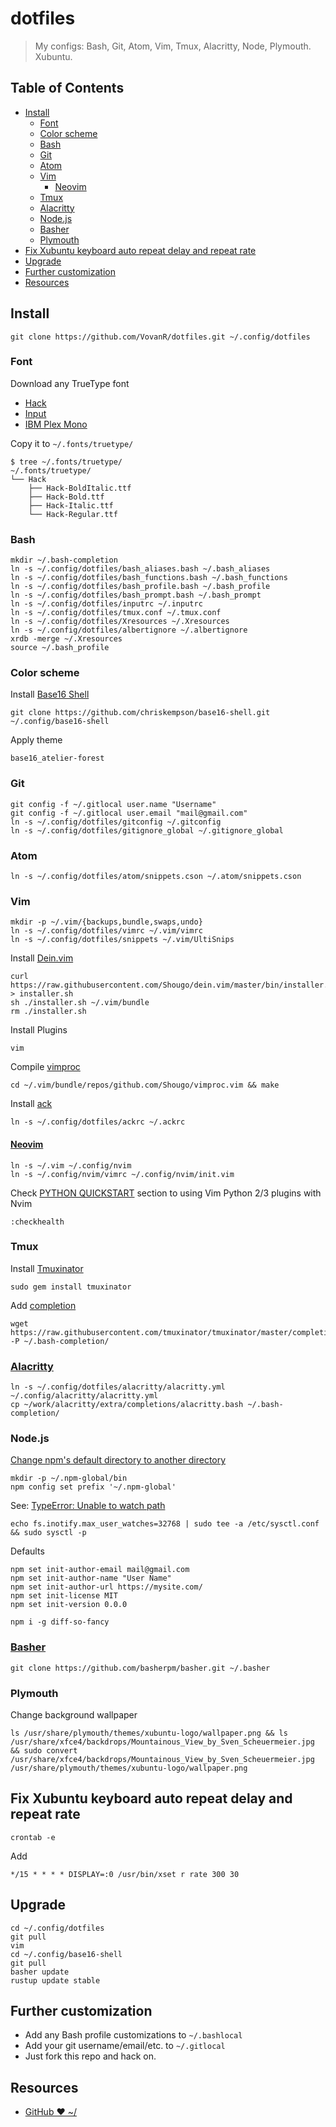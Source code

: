 # dotfiles

> My configs: Bash, Git, Atom, Vim, Tmux, Alacritty, Node, Plymouth. Xubuntu.

## Table of Contents

- [Install](#install)
  - [Font](#font)
  - [Color scheme](#color-scheme)
  - [Bash](#bash)
  - [Git](#git)
  - [Atom](#atom)
  - [Vim](#vim)
     - [Neovim](#neovim)
  - [Tmux](#tmux)
  - [Alacritty](#alacritty)
  - [Node.js](#nodejs)
  - [Basher](#basher)
  - [Plymouth](#plymouth)
- [Fix Xubuntu keyboard auto repeat delay and repeat rate](#fix-xubuntu-keyboard-auto-repeat-delay-and-repeat-rate)
- [Upgrade](#upgrade)
- [Further customization](#further-customization)
- [Resources](#resources)

## Install

```shell
git clone https://github.com/VovanR/dotfiles.git ~/.config/dotfiles
```

### Font

Download any TrueType font
- [Hack](https://github.com/chrissimpkins/Hack)
- [Input](http://input.fontbureau.com/)
- [IBM Plex Mono](https://github.com/IBM/plex/releases)

Copy it to `~/.fonts/truetype/`
```shell
$ tree ~/.fonts/truetype/
~/.fonts/truetype/
└── Hack
    ├── Hack-BoldItalic.ttf
    ├── Hack-Bold.ttf
    ├── Hack-Italic.ttf
    └── Hack-Regular.ttf
```

### Bash

```shell
mkdir ~/.bash-completion
ln -s ~/.config/dotfiles/bash_aliases.bash ~/.bash_aliases
ln -s ~/.config/dotfiles/bash_functions.bash ~/.bash_functions
ln -s ~/.config/dotfiles/bash_profile.bash ~/.bash_profile
ln -s ~/.config/dotfiles/bash_prompt.bash ~/.bash_prompt
ln -s ~/.config/dotfiles/inputrc ~/.inputrc
ln -s ~/.config/dotfiles/tmux.conf ~/.tmux.conf
ln -s ~/.config/dotfiles/Xresources ~/.Xresources
ln -s ~/.config/dotfiles/albertignore ~/.albertignore
xrdb -merge ~/.Xresources
source ~/.bash_profile
```

### Color scheme

Install [Base16 Shell](https://github.com/chriskempson/base16-shell#installation)
```shell
git clone https://github.com/chriskempson/base16-shell.git ~/.config/base16-shell
```

Apply theme
```shell
base16_atelier-forest
```

### Git

```shell
git config -f ~/.gitlocal user.name "Username"
git config -f ~/.gitlocal user.email "mail@gmail.com"
ln -s ~/.config/dotfiles/gitconfig ~/.gitconfig
ln -s ~/.config/dotfiles/gitignore_global ~/.gitignore_global
```

### Atom

```shell
ln -s ~/.config/dotfiles/atom/snippets.cson ~/.atom/snippets.cson
```

### Vim

```shell
mkdir -p ~/.vim/{backups,bundle,swaps,undo}
ln -s ~/.config/dotfiles/vimrc ~/.vim/vimrc
ln -s ~/.config/dotfiles/snippets ~/.vim/UltiSnips
```

Install [Dein.vim](https://github.com/Shougo/dein.vim)
```shell
curl https://raw.githubusercontent.com/Shougo/dein.vim/master/bin/installer.sh > installer.sh
sh ./installer.sh ~/.vim/bundle
rm ./installer.sh
```

Install Plugins
```shell
vim
```

Compile [vimproc](https://github.com/Shougo/vimproc.vim#building)
```shell
cd ~/.vim/bundle/repos/github.com/Shougo/vimproc.vim && make
```

Install [ack](http://beyondgrep.com/install/)
```shell
ln -s ~/.config/dotfiles/ackrc ~/.ackrc
```

#### [Neovim](https://github.com/neovim/neovim/wiki/Installing-Neovim)

```shell
ln -s ~/.vim ~/.config/nvim
ln -s ~/.config/nvim/vimrc ~/.config/nvim/init.vim
```
Check [PYTHON QUICKSTART](https://neovim.io/doc/user/provider.html#provider-python) section to using Vim Python 2/3 plugins with Nvim
```
:checkhealth
```

### Tmux

Install [Tmuxinator](https://github.com/tmuxinator/tmuxinator)
```shell
sudo gem install tmuxinator
```

Add [completion](https://github.com/tmuxinator/tmuxinator#completion)
```shell
wget https://raw.githubusercontent.com/tmuxinator/tmuxinator/master/completion/tmuxinator.bash -P ~/.bash-completion/
```

### [Alacritty](https://github.com/jwilm/alacritty)

```shell
ln -s ~/.config/dotfiles/alacritty/alacritty.yml ~/.config/alacritty/alacritty.yml
cp ~/work/alacritty/extra/completions/alacritty.bash ~/.bash-completion/
```

### Node.js

[Change npm's default directory to another directory](https://docs.npmjs.com/getting-started/fixing-npm-permissions)
```shell
mkdir -p ~/.npm-global/bin
npm config set prefix '~/.npm-global'
```

See: [TypeError: Unable to watch path](https://flight-manual.atom.io/hacking-atom/sections/hacking-on-atom-core/#typeerror-unable-to-watch-path)
```shell
echo fs.inotify.max_user_watches=32768 | sudo tee -a /etc/sysctl.conf && sudo sysctl -p
```

Defaults
```shell
npm set init-author-email mail@gmail.com
npm set init-author-name "User Name"
npm set init-author-url https://mysite.com/
npm set init-license MIT
npm set init-version 0.0.0
```

```shell
npm i -g diff-so-fancy
```

### [Basher](https://github.com/basherpm/basher)

```shell
git clone https://github.com/basherpm/basher.git ~/.basher
```

### Plymouth

Change background wallpaper
```shell
ls /usr/share/plymouth/themes/xubuntu-logo/wallpaper.png && ls /usr/share/xfce4/backdrops/Mountainous_View_by_Sven_Scheuermeier.jpg && sudo convert /usr/share/xfce4/backdrops/Mountainous_View_by_Sven_Scheuermeier.jpg /usr/share/plymouth/themes/xubuntu-logo/wallpaper.png
```

## Fix Xubuntu keyboard auto repeat delay and repeat rate

```shell
crontab -e
```
Add
```cron
*/15 * * * * DISPLAY=:0 /usr/bin/xset r rate 300 30
```

## Upgrade

```shell
cd ~/.config/dotfiles
git pull
vim
cd ~/.config/base16-shell
git pull
basher update
rustup update stable
```

## Further customization

- Add any Bash profile customizations to `~/.bashlocal`
- Add your git username/email/etc. to `~/.gitlocal`
- Just fork this repo and hack on.

## Resources

- [GitHub ❤ ~/](http://dotfiles.github.io/)
